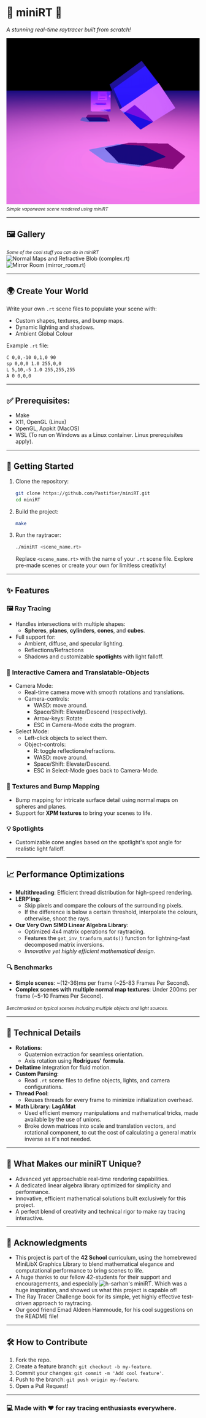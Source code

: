 # 🌌 **miniRT** 🌌  
_A stunning real-time raytracer built from scratch!_

![miniRT Render](assets/banner.png)  
<small>*Simple vaporwave scene rendered using miniRT*</small>

---

## 🖼️ **Gallery**
<small>*Some of the cool stuff you can do in miniRT*</small>  
![Normal Maps and Refractive Blob (complex.rt)](assets/garrys_mod.gif)  
![Mirror Room (mirror_room.rt)](assets/mirror_room.gif)

---

## 🌍 **Create Your World**
Write your own `.rt` scene files to populate your scene with:
- Custom shapes, textures, and bump maps.
- Dynamic lighting and shadows.
- Ambient Global Colour

Example `.rt` file:
```plaintext
C 0,0,-10 0,1,0 90
sp 0,0,0 1.0 255,0,0
L 5,10,-5 1.0 255,255,255
A 0 0,0,0
```

---

## ✅ Prerequisites:
- Make
- X11, OpenGL (Linux)
- OpenGL, Appkit (MacOS)
- WSL (To run on Windows as a Linux container. Linux prerequisites apply).

---

## 🚀 **Getting Started**

1. Clone the repository:
   ```bash
   git clone https://github.com/Pastifier/miniRT.git
   cd miniRT
   ```

2. Build the project:
   ```bash
   make
   ```

3. Run the raytracer:
   ```bash
   ./miniRT <scene_name.rt>
   ```

   Replace `<scene_name.rt>` with the name of your `.rt` scene file. Explore pre-made scenes or create your own for limitless creativity!

---

## ✨ **Features**

### 🖼️ **Ray Tracing**
- Handles intersections with multiple shapes:
  - **Spheres**, **planes**, **cylinders**, **cones**, and **cubes**.
- Full support for:
  - Ambient, diffuse, and specular lighting.
  - Reflections/Refractions
  - Shadows and customizable **spotlights** with light falloff.

### 🎥 **Interactive Camera and Translatable-Objects**
- Camera Mode:
   - Real-time camera move with smooth rotations and translations.
   - Camera-controls:
      - WASD: move around.
      - Space/Shift: Elevate/Descend (respectively).
      - Arrow-keys: Rotate
      - ESC in Camera-Mode exits the program.
- Select Mode:
   - Left-click objects to select them.
   - Object-controls:
      - R: toggle reflections/refractions.
      - WASD: move around.
      - Space/Shift: Elevate/Descend.
      - ESC in Select-Mode goes back to Camera-Mode.

### 🎨 **Textures and Bump Mapping**
- Bump mapping for intricate surface detail using normal maps on spheres and planes.
- Support for **XPM textures** to bring your scenes to life.

### 💡 **Spotlights**
- Customizable cone angles based on the spotlight's spot angle for realistic light falloff.

---

## 📈 **Performance Optimizations**
- **Multithreading**: Efficient thread distribution for high-speed rendering.
- **LERP'ing**:
   - Skip pixels and compare the colours of the surrounding pixels.
   - If the difference is below a certain threshold, interpolate the colours, otherwise, shoot the rays.
- **Our Very Own SIMD Linear Algebra Library**:
   - Optimized 4x4 matrix operations for raytracing.
   - Features the `get_inv_tranform_mat4s()` function for lightning-fast decomposed matrix inversions.
   - _Innovative yet highly efficient mathematical design_.

### 🔍 **Benchmarks**
- **Simple scenes**: ~(12-36)ms per frame (~25-83 Frames Per Second).
- **Complex scenes with multiple normal map textures**: Under 200ms per frame (~5-10 Frames Per Second).

<small>*Benchmarked on typical scenes including multiple objects and light sources.*</small>

---

## 🔧 **Technical Details**
- **Rotations**:
  - Quaternion extraction for seamless orientation.
  - Axis rotation using **Rodrigues' formula**.
- **Deltatime** integration for fluid motion.
- **Custom Parsing**:
  - Read `.rt` scene files to define objects, lights, and camera configurations.
- **Thread Pool**:
  - Reuses threads for every frame to minimize initialization overhead.
- **Math Library: LagAMat**
  - Used efficient memory manipulations and mathematical tricks, made available by the use of unions.
  - Broke down matrices into scale and translation vectors, and rotational component, to cut the cost of calculating a general matrix inverse as it's not needed.

---

## 🎯 **What Makes our miniRT Unique?**
- Advanced yet approachable real-time rendering capabilities.
- A dedicated linear algebra library optimized for simplicity and performance.
- Innovative, efficient mathematical solutions built exclusively for this project.
- A perfect blend of creativity and technical rigor to make ray tracing interactive.

---

## 📜 **Acknowledgments**
- This project is part of the **42 School** curriculum, using the homebrewed MiniLibX Graphics Library to blend mathematical elegance and computational performance to bring scenes to life.  
- A huge thanks to our fellow 42-students for their support and encouragements, and especially
![h-sarhan's miniRT](https://github.com/h-sarhan/miniRT). Which was a huge inspiration, and showed us what this project is capable of!
- The Ray Tracer Challenge book for its simple, yet highly effective test-driven approach to raytracing.
- Our good friend Emad Aldeen Hammoude, for his cool suggestions on the README file!

--- 

## 🛠️ **How to Contribute**
1. Fork the repo.
2. Create a feature branch: ```git checkout -b my-feature```.
3. Commit your changes: ```git commit -m 'Add cool feature'```.
4. Push to the branch: ```git push origin my-feature```.
5. Open a Pull Request!

--- 

### 💻 Made with ❤️ for ray tracing enthusiasts everywhere.

